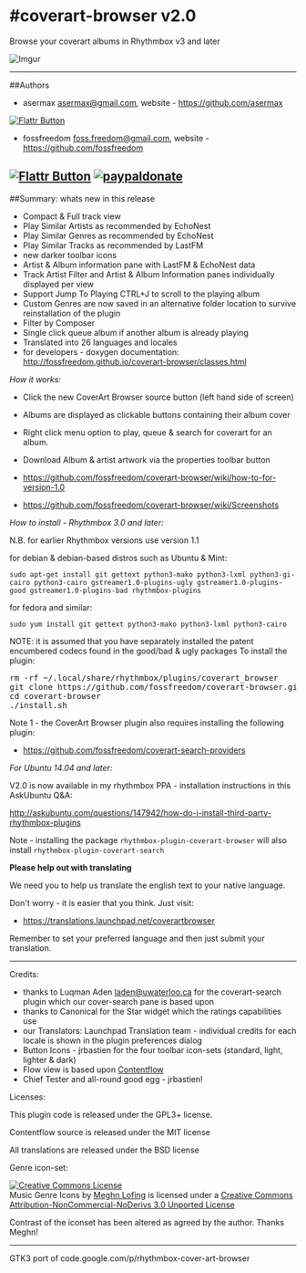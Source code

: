 #coverart-browser v2.0
================

Browse your coverart albums in Rhythmbox v3 and later

![Imgur](http://i.imgur.com/YoEQ8fc.png)

-----------

##Authors

 - asermax <asermax@gmail.com>, website - https://github.com/asermax

[![Flattr Button](http://api.flattr.com/button/button-compact-static-100x17.png "Flattr This!")](http://flattr.com/thing/1262052/asermax-on-GitHub "asermax")

 - fossfreedom <foss.freedom@gmail.com>, website - https://github.com/fossfreedom

[![Flattr Button](http://api.flattr.com/button/button-compact-static-100x17.png "Flattr This!")](http://flattr.com/thing/1811704/ "fossfreedom")  [![paypaldonate](https://www.paypalobjects.com/en_GB/i/btn/btn_donate_SM.gif)](https://www.paypal.com/cgi-bin/webscr?cmd=_s-xclick&hosted_button_id=KBV682WJ3BDGL)
-----------

##Summary: whats new in this release

 - Compact & Full track view
 - Play Similar Artists as recommended by EchoNest
 - Play Similar Genres as recommended by EchoNest
 - Play Similar Tracks as recommended by LastFM
 - new darker toolbar icons
 - Artist & Album information pane with LastFM & EchoNest data
 - Track Artist Filter and Artist & Album Information panes individually displayed per view
 - Support Jump To Playing CTRL+J to scroll to the playing album
 - Custom Genres are now saved in an alternative folder location to survive reinstallation of the plugin
 - Filter by Composer
 - Single click queue album if another album is already playing
 - Translated into 26 languages and locales
 - for developers - doxygen documentation: http://fossfreedom.github.io/coverart-browser/classes.html

*How it works:*

 - Click the new CoverArt Browser source button (left hand side of screen)
 - Albums are displayed as clickable buttons containing their album cover
 - Right click menu option to play, queue & search for coverart for an album.
 - Download Album & artist artwork via the properties toolbar button
 
 - https://github.com/fossfreedom/coverart-browser/wiki/how-to-for-version-1.0
 - https://github.com/fossfreedom/coverart-browser/wiki/Screenshots

*How to install - Rhythmbox 3.0 and later:*

N.B. for earlier Rhythmbox versions use version 1.1

for debian & debian-based distros such as Ubuntu & Mint:

    sudo apt-get install git gettext python3-mako python3-lxml python3-gi-cairo python3-cairo gstreamer1.0-plugins-ugly gstreamer1.0-plugins-good gstreamer1.0-plugins-bad rhythmbox-plugins

for fedora and similar:

    sudo yum install git gettext python3-mako python3-lxml python3-cairo

NOTE: it is assumed that you have separately installed the patent encumbered codecs found in the good/bad & ugly packages
To install the plugin:

<pre>
rm -rf ~/.local/share/rhythmbox/plugins/coverart_browser
git clone https://github.com/fossfreedom/coverart-browser.git -b master
cd coverart-browser
./install.sh
</pre>

Note 1 - the CoverArt Browser plugin also requires installing the following plugin:

 - https://github.com/fossfreedom/coverart-search-providers

*For Ubuntu 14.04 and later:*

V2.0 is now available in my rhythmbox PPA - installation instructions in this AskUbuntu Q&A:

http://askubuntu.com/questions/147942/how-do-i-install-third-party-rhythmbox-plugins

Note - installing the package `rhythmbox-plugin-coverart-browser` will also install `rhythmbox-plugin-coverart-search`

**Please help out with translating**

We need you to help us translate the english text to your native language.

Don't worry - it is easier that you think. Just visit:

 - https://translations.launchpad.net/coverartbrowser

Remember to set your preferred language and then just submit your translation.

-------

Credits:

 - thanks to Luqman Aden <laden@uwaterloo.ca> for the coverart-search plugin which our cover-search pane is based upon
 - thanks to Canonical for the Star widget which the ratings capabilities use
 - our Translators: Launchpad Translation team - individual credits for each locale is shown in the plugin preferences dialog
 - Button Icons - jrbastien for the four toolbar icon-sets (standard, light, lighter & dark)
 - Flow view is based upon [Contentflow](http://jacksasylum.eu/ContentFlow)
 - Chief Tester and all-round good egg - jrbastien!

 Licenses:

 This plugin code is released under the GPL3+ license.
 
 Contentflow source is released under the MIT license

 All translations are released under the BSD license

 Genre icon-set:
 
 <a rel="license" href="http://creativecommons.org/licenses/by-nc-nd/3.0/deed.en_US"><img alt="Creative Commons License" style="border-width:0" src="http://i.creativecommons.org/l/by-nc-nd/3.0/80x15.png" /></a><br /><span xmlns:dct="http://purl.org/dc/terms/" href="http://purl.org/dc/dcmitype/StillImage" property="dct:title" rel="dct:type">Music Genre Icons</span> by <a xmlns:cc="http://creativecommons.org/ns#" href="http://meghnlofing.com" property="cc:attributionName" rel="cc:attributionURL">Meghn Lofing</a> is licensed under a <a rel="license" href="http://creativecommons.org/licenses/by-nc-nd/3.0/deed.en_US">Creative Commons Attribution-NonCommercial-NoDerivs 3.0 Unported License</a>

Contrast of the iconset has been altered as agreed by the author.  Thanks Meghn!

------

GTK3 port of code.google.com/p/rhythmbox-cover-art-browser
